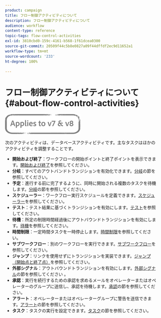 ```yaml
---
product: campaign
title: フロー制御アクティビティについて
description: フロー制御アクティビティについて
audience: workflow
content-type: reference
topic-tags: flow-control-activities
exl-id: 3810cbd0-159c-4161-b568-1f61dcea0300
source-git-commit: 20509f44c5b8e0827a09f44dffdf2ec9d11652a1
workflow-type: tm+mt
source-wordcount: '233'
ht-degree: 100%

---
```


# フロー制御アクティビティについて{#about-flow-control-activities}

![](../../assets/common.svg)

次のアクティビティは、データベースアクティビティです。主なタスクはほかのアクティビティを調整することです。

* **開始および終了**：ワークフローの開始ポイントと終了ポイントを表示できます。[開始および終了](start-and-end.md)を参照してください。
* **分岐**：すべてのアウトバンドトランジションを有効化できます。[分岐](fork.md)の節を参照してください。
* **予定**：進行する前に完了するように、同時に開始される複数のタスクを待機します。[分岐](fork.md)の節を参照してください。
* **スケジューラー**：ワークフロー実行スケジュールを定義できます。[スケジューラー](scheduler.md)を参照してください。
* **テスト**：テスト結果に基づくトランジションを有効にします。[テスト](test.md)を参照してください。
* **待機**：所定の制限時間経過後にアウトバウンドトランジションを有効にします。[待機](wait.md)を参照してください。
* **時間制限**：一定時間タスクを一時停止します。[時間制限](time-constraint.md)を参照してください。
* **サブワークフロー**：別のワークフローを実行できます。[サブワークフロー](sub-workflow.md)を参照してください。
* **ジャンプ**：リンクを使用せずにトランジションを実装できます。[ジャンプ（開始点と終了点）](jump--start-point-and-end-point-.md)を参照してください。
* **外部シグナル**：アウトバウンドトランジションを有効にします。[外部シグナル](external-signal.md)の節を参照してください 。
* **承認**：実行を続行するための承認を求めるメールをオペレーターまたはオペレーターのグループに送信し、承認を待機します。[承認](approval.md)の節を参照してください。
* **アラート**：オペレーターまたはオペレーターグループに警告を送信できます。[アラート](alert.md)の節を参照してください。
* **タスク**：タスクの実行を設定できます。[タスク](task.md)の節を参照してください。
